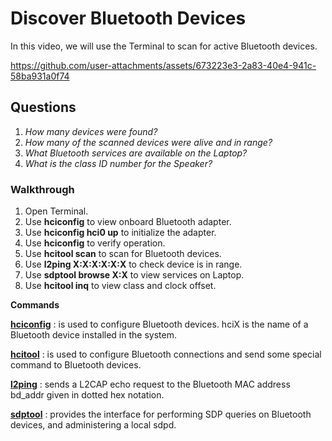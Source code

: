 # Discover Bluetooth Devices

In this video, we will use the Terminal to scan for active Bluetooth devices.



https://github.com/user-attachments/assets/673223e3-2a83-40e4-941c-58ba931a0f74



## Questions

1. *How many devices were found?*
2. *How many of the scanned devices were alive and in range?*
3. *What Bluetooth services are available on the Laptop?*
4. *What is the class ID number for the Speaker?*

### Walkthrough

1. Open Terminal.
2. Use **hciconfig** to view onboard Bluetooth adapter.
3. Use **hciconfig hci0 up** to initialize the adapter.
4. Use **hciconfig** to verify operation.
5. Use **hcitool scan** to scan for Bluetooth devices.
6. Use **l2ping X:X:X:X:X:X** to check device is in range.
7. Use **sdptool browse X:X** to view services on Laptop.
8. Use **hcitool inq** to view class and clock offset.

**Commands**

[**hciconfig**](https://linux.die.net/man/8/hciconfig#:~:text=hciconfig%20is%20used%20to%20configure,devices%20installed%20in%20the%20system.) 
: is used to configure Bluetooth devices. hciX is the name of a Bluetooth device installed in the system.

[**hcitool**](https://linux.die.net/man/1/hcitool)
: is used to configure Bluetooth connections and send some special command to Bluetooth devices.

[**l2ping**](https://linux.die.net/man/1/l2ping#:~:text=bd_addr-,Description,given%20in%20dotted%20hex%20notation.)
: sends a L2CAP echo request to the Bluetooth MAC address bd_addr given in dotted hex notation.

[**sdptool**](https://linux.die.net/man/1/sdptool)
: provides the interface for performing SDP queries on Bluetooth devices, and administering a local sdpd.

